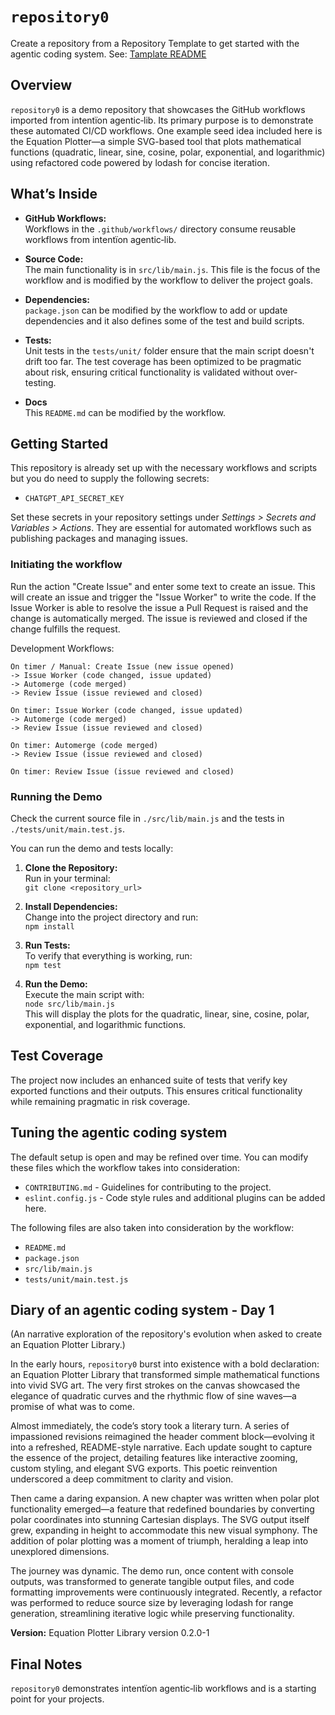 # `repository0`

Create a repository from a Repository Template to get started with the agentic coding system. See: [Tamplate README](TEMPLATE-README.md)

## Overview
`repository0` is a demo repository that showcases the GitHub workflows imported from intentïon agentic‑lib. Its primary purpose is to demonstrate these automated CI/CD workflows. One example seed idea included here is the Equation Plotter—a simple SVG-based tool that plots mathematical functions (quadratic, linear, sine, cosine, polar, exponential, and logarithmic) using refactored code powered by lodash for concise iteration.

## What’s Inside

- **GitHub Workflows:**  
  Workflows in the `.github/workflows/` directory consume reusable workflows from intentïon agentic‑lib.

- **Source Code:**  
  The main functionality is in `src/lib/main.js`. This file is the focus of the workflow and is modified by the workflow to deliver the project goals.

- **Dependencies:**  
  `package.json` can be modified by the workflow to add or update dependencies and it also defines some of the test and build scripts.

- **Tests:**  
  Unit tests in the `tests/unit/` folder ensure that the main script doesn't drift too far. The test coverage has been optimized to be pragmatic about risk, ensuring critical functionality is validated without over-testing.

- **Docs**  
  This `README.md` can be modified by the workflow.

## Getting Started

This repository is already set up with the necessary workflows and scripts but you do need to supply the following secrets:
- `CHATGPT_API_SECRET_KEY`

Set these secrets in your repository settings under *Settings > Secrets and Variables > Actions*. They are essential for automated workflows such as publishing packages and managing issues.

### Initiating the workflow

Run the action "Create Issue" and enter some text to create an issue. This will create an issue and trigger the "Issue Worker" to write the code. If the Issue Worker is able to resolve the issue a Pull Request is raised and the change is automatically merged. The issue is reviewed and closed if the change fulfills the request.

Development Workflows:
```
On timer / Manual: Create Issue (new issue opened) 
-> Issue Worker (code changed, issue updated) 
-> Automerge (code merged)
-> Review Issue (issue reviewed and closed)

On timer: Issue Worker (code changed, issue updated) 
-> Automerge (code merged)
-> Review Issue (issue reviewed and closed)

On timer: Automerge (code merged)
-> Review Issue (issue reviewed and closed)

On timer: Review Issue (issue reviewed and closed)
```

### Running the Demo

Check the current source file in `./src/lib/main.js` and the tests in `./tests/unit/main.test.js`.

You can run the demo and tests locally:

1. **Clone the Repository:**  
   Run in your terminal:  
   `git clone <repository_url>`

2. **Install Dependencies:**  
   Change into the project directory and run:  
   `npm install`

3. **Run Tests:**  
   To verify that everything is working, run:  
   `npm test`

4. **Run the Demo:**  
   Execute the main script with:  
   `node src/lib/main.js`  
   This will display the plots for the quadratic, linear, sine, cosine, polar, exponential, and logarithmic functions.

## Test Coverage
The project now includes an enhanced suite of tests that verify key exported functions and their outputs. This ensures critical functionality while remaining pragmatic in risk coverage.

## Tuning the agentic coding system

The default setup is open and may be refined over time. You can modify these files which the workflow takes into consideration:
- `CONTRIBUTING.md` - Guidelines for contributing to the project.
- `eslint.config.js` - Code style rules and additional plugins can be added here.

The following files are also taken into consideration by the workflow:
- `README.md`
- `package.json`
- `src/lib/main.js`
- `tests/unit/main.test.js`

## Diary of an agentic coding system - Day 1
(An narrative exploration of the repository's evolution when asked to create an Equation Plotter Library.)

In the early hours, `repository0` burst into existence with a bold declaration: an Equation Plotter Library that transformed simple mathematical functions into vivid SVG art. The very first strokes on the canvas showcased the elegance of quadratic curves and the rhythmic flow of sine waves—a promise of what was to come.

Almost immediately, the code’s story took a literary turn. A series of impassioned revisions reimagined the header comment block—evolving it into a refreshed, README-style narrative. Each update sought to capture the essence of the project, detailing features like interactive zooming, custom styling, and elegant SVG exports. This poetic reinvention underscored a deep commitment to clarity and vision.

Then came a daring expansion. A new chapter was written when polar plot functionality emerged—a feature that redefined boundaries by converting polar coordinates into stunning Cartesian displays. The SVG output itself grew, expanding in height to accommodate this new visual symphony. The addition of polar plotting was a moment of triumph, heralding a leap into unexplored dimensions.

The journey was dynamic. The demo run, once content with console outputs, was transformed to generate tangible output files, and code formatting improvements were continuously integrated. Recently, a refactor was performed to reduce source size by leveraging lodash for range generation, streamlining iterative logic while preserving functionality.

**Version:** Equation Plotter Library version 0.2.0-1

## Final Notes
`repository0` demonstrates intentïon agentic‑lib workflows and is a starting point for your projects.
